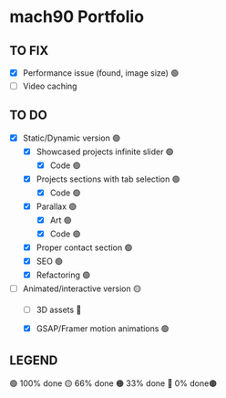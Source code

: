# mach90 Portfolio

## TO FIX
- [x] Performance issue (found, image size) 🟢
- [ ] Video caching

## TO DO
- [x] Static/Dynamic version 🟢
    - [x] Showcased projects infinite slider 🟢
        - [x] Code 🟢
    - [x] Projects sections with tab selection 🟢
        - [x] Code 🟢
    - [x] Parallax 🟢
        - [x] Art 🟢
        - [x] Code 🟢
    - [x] Proper contact section 🟢
    - [x] SEO 🟢
    - [x] Refactoring 🟢

- [ ] Animated/interactive version 🟡
    - [ ] 3D assets 🔴
    - [x] GSAP/Framer motion animations 🟢


## LEGEND
🟢 100% done
🟡 66% done
🟠 33% done
🔴 0% done🟤